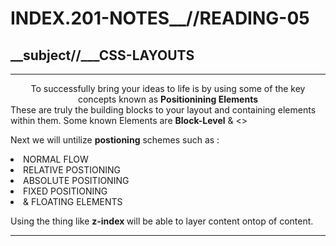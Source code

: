 # INDEX.201-NOTES__//READING-05

## __subject//___CSS-LAYOUTS
 
<hr>

<center> To successfully bring your ideas to life is by using some of the key concepts known as <b> Positionining Elements </b> </center>
These are truly the building blocks to your layout and containing elements within them. Some known Elements are <b>Block-Level</b> & <>

Next we will untilize <b>postioning</b> schemes such as :
<li> NORMAL FLOW </li>
<li> RELATIVE POSTIONING</li>
<li> ABSOLUTE POSITIONING</li>
<li> FIXED POSITIONING </li>
<li> & FLOATING ELEMENTS </li>

Using the thing like <b> z-index </b> will be able to layer content ontop of content.
<br>
<hr>